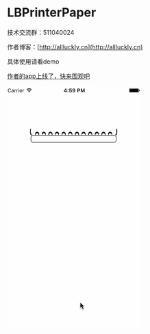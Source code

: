 # LBPrinterPaper

技术交流群：511040024

作者博客：[http://allluckly.cn](http://allluckly.cn)

具体使用请看demo

[作者的app上线了，快来围观吧](https://itunes.apple.com/us/app/it-blog-zi-xueios-kai-fa-jin/id1067787090?l=zh&ls=1&mt=8)

![(LBPrinterPaper)](https://github.com/AllLuckly/LBPrinterPaper/blob/master/LBPrinterPaper.gif?raw=true)
